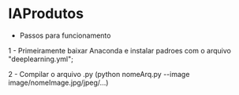 # IAProdutos

- Passos para funcionamento

1 - Primeiramente baixar Anaconda e instalar padroes com o arquivo "deeplearning.yml";

2 - Compilar o arquivo .py (python nomeArq.py --image image/nomeImage.jpg/jpeg/...)
